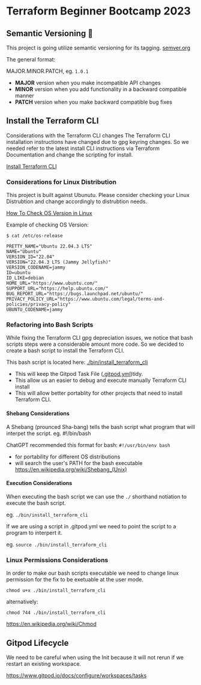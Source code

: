 # Terraform Beginner Bootcamp 2023

## Semantic Versioning :mage:

This project is going utilize semantic versioning for its tagging. [semver.org](http://semver.org)

The general format:

MAJOR.MINOR.PATCH, eg. `1.0.1`

- **MAJOR** version when you make incompatible API changes
- **MINOR** version when you add functionality in a backward compatible manner
- **PATCH** version when you make backward compatible bug fixes

## Install the Terraform CLI

Considerations with the Terraform CLI changes
The Terraform CLI installation instructions have changed due to gpg keyring changes. So we needed refer to the latest install CLI instructions via Terraform Documentation and change the scripting for install.

[Install Terraform CLI](https://developer.hashicorp.com/terraform/tutorials/aws-get-started/install-cli)

### Considerations for Linux Distribution

This project is built against Ubunutu. Please consider checking your Linux Distrubtion and change accordingly to distrubtion needs.

[How To Check OS Version in Linux](https://www.cyberciti.biz/faq/how-to-check-os-version-in-linux-command-line/)

Example of checking OS Version:
```
$ cat /etc/os-release

PRETTY_NAME="Ubuntu 22.04.3 LTS"
NAME="Ubuntu"
VERSION_ID="22.04"
VERSION="22.04.3 LTS (Jammy Jellyfish)"
VERSION_CODENAME=jammy
ID=ubuntu
ID_LIKE=debian
HOME_URL="https://www.ubuntu.com/"
SUPPORT_URL="https://help.ubuntu.com/"
BUG_REPORT_URL="https://bugs.launchpad.net/ubuntu/"
PRIVACY_POLICY_URL="https://www.ubuntu.com/legal/terms-and-policies/privacy-policy"
UBUNTU_CODENAME=jammy
```
### Refactoring into Bash Scripts

While fixing the Terraform CLI gpg depreciation issues, we notice that bash scripts steps were a considerable amount more code. So we decided to create a bash script to install the Terraform CLI.

This bash script is located here: [./bin/install_terraform_cli](./bin/install_terraform_cli)

- This will keep the Gitpod Task File ([.gitpod.yml](.gitpod.yml))tidy.
- This allow us an easier to debug and execute manually Terraform CLI install
- This will allow better portablity for other projects that need to install Terraform CLI.

#### Shebang Considerations

A Shebang (prounced Sha-bang) tells the bash script what program that will interpet the script. eg. #!/bin/bash

ChatGPT recommended this format for bash: ```#!/usr/bin/env bash```

- for portability for different OS distributions
- will search the user's PATH for the bash executable
https://en.wikipedia.org/wiki/Shebang_(Unix)

#### Execution Considerations
When executing the bash script we can use the ```./``` shorthand notiation to execute the bash script.

eg. ```./bin/install_terraform_cli```

If we are using a script in .gitpod.yml we need to point the script to a program to interpert it.

eg. ```source ./bin/install_terraform_cli```

### Linux Permissions Considerations
In order to make our bash scripts executable we need to change linux permission for the fix to be exetuable at the user mode.
```
chmod u+x ./bin/install_terraform_cli
```
alternatively:
```
chmod 744 ./bin/install_terraform_cli
```
https://en.wikipedia.org/wiki/Chmod

## Gitpod Lifecycle
We need to be careful when using the Init because it will not rerun if we restart an existing workspace.

https://www.gitpod.io/docs/configure/workspaces/tasks

